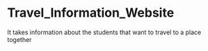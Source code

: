 # Travel_Information_Website
It takes information about the students that want to travel to a place together
